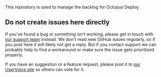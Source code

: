 This repository is used to manage the backlog for Octopus Deploy.

## Do not create issues here directly

If you've found a bug or something isn't working, please get in touch with [our support team](https://octopus.com/support) instead. We don't read new GitHub issues regularly, so if you post here it will likely not get a reply. But if you contact support we can probably help to find a workaround or make sure the issue gets prioritized properly.

If you have an suggestion or a feature request, please post it to [our UserVoice site](https://octopusdeploy.uservoice.com) so others can vote for it.
